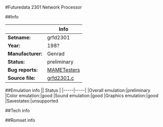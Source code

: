 #Futuredata 2301 Network Processor

##Info

||Info|
|-----|-----|
|**Setname:**|grfd2301
|**Year:**|198?
|**Manufacturer:**|Genrad
|**Status:**|preliminary
|**Bug reports:**|[MAMETesters](http://mametesters.org/view_all_set.php?type=1&temporary=y&search=grfd2301.c)
|**Source file:**|[grfd2301.c](https://github.com/mamedev/mame/blob/master/src/mess/drivers/grfd2301.c)

##Emulation info
|| Status |
|-----|-----|
|Overall emulation:|preliminary
|Color emulation:|good
|Sound emulation:|good
|Graphics emulation:|good
|Savestates:|unsupported

##Tech info

##Romset info

<!--- START OF EDITED COMMENT DO NOT TOUCH TEXT ABOVE-->
